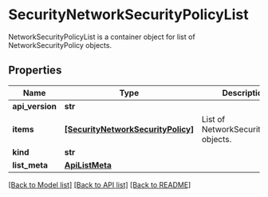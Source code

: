 # SecurityNetworkSecurityPolicyList

NetworkSecurityPolicyList is a container object for list of NetworkSecurityPolicy objects.
## Properties
Name | Type | Description | Notes
------------ | ------------- | ------------- | -------------
**api_version** | **str** |  | [optional] 
**items** | [**[SecurityNetworkSecurityPolicy]**](SecurityNetworkSecurityPolicy.md) | List of NetworkSecurityPolicy objects. | [optional] 
**kind** | **str** |  | [optional] 
**list_meta** | [**ApiListMeta**](ApiListMeta.md) |  | [optional] 

[[Back to Model list]](../README.md#documentation-for-models) [[Back to API list]](../README.md#documentation-for-api-endpoints) [[Back to README]](../README.md)


